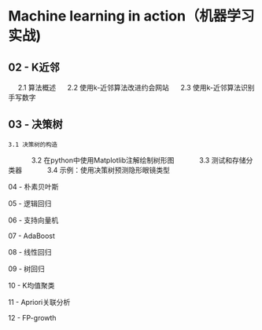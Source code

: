 Machine learning in action（机器学习实战)
=========
02 - K近邻
---------
      2.1 算法概述
      2.2 使用k-近邻算法改进约会网站
      2.3 使用k-近邻算法识别手写数字

03 - 决策树
--------
    3.1 决策树的构造
                3.2 在python中使用Matplotlib注解绘制树形图
                3.3 测试和存储分类器
                3.4 示例：使用决策树预测隐形眼镜类型

04 - 朴素贝叶斯

05 - 逻辑回归

06 - 支持向量机

07 - AdaBoost

08 - 线性回归

09 - 树回归

10 - K均值聚类

11 - Apriori关联分析

12 - FP-growth
